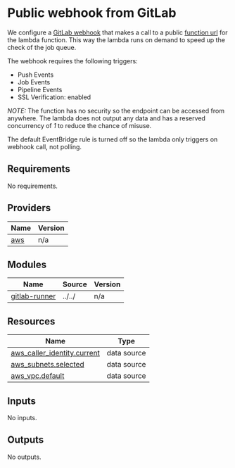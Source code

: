 # Public webhook from GitLab

We configure a [GitLab webhook](https://docs.gitlab.com/ee/user/project/integrations/webhooks.html) that makes a call to
a public [function url](https://docs.aws.amazon.com/lambda/latest/dg/lambda-urls.html) for the lambda function. This way
the lambda runs on demand to speed up the check of the job queue.

The webhook requires the following triggers:

* Push Events
* Job Events
* Pipeline Events
* SSL Verification: enabled

_NOTE:_ The function has no security so the endpoint can be accessed from anywhere. The lambda does not output any data
and has a reserved concurrency of _1_ to reduce the chance of misuse.

The default EventBridge rule is turned off so the lambda only triggers on webhook call, not polling.

<!-- BEGIN_TF_DOCS -->
## Requirements

No requirements.

## Providers

| Name | Version |
|------|---------|
| <a name="provider_aws"></a> [aws](#provider\_aws) | n/a |

## Modules

| Name | Source | Version |
|------|--------|---------|
| <a name="module_gitlab-runner"></a> [gitlab-runner](#module\_gitlab-runner) | ../../ | n/a |

## Resources

| Name | Type |
|------|------|
| [aws_caller_identity.current](https://registry.terraform.io/providers/hashicorp/aws/latest/docs/data-sources/caller_identity) | data source |
| [aws_subnets.selected](https://registry.terraform.io/providers/hashicorp/aws/latest/docs/data-sources/subnets) | data source |
| [aws_vpc.default](https://registry.terraform.io/providers/hashicorp/aws/latest/docs/data-sources/vpc) | data source |

## Inputs

No inputs.

## Outputs

No outputs.
<!-- END_TF_DOCS -->

